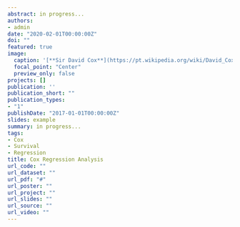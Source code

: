 ```yaml
---
abstract: in progress...
authors:
- admin
date: "2020-02-01T00:00:00Z"
doi: ""
featured: true
image:
  caption: '[**Sir David Cox**](https://pt.wikipedia.org/wiki/David_Cox)'
  focal_point: "Center"
  preview_only: false
projects: []
publication: ''
publication_short: ""
publication_types:
- "1"
publishDate: "2017-01-01T00:00:00Z"
slides: example
summary: in progress...
tags:
- Cox
- Survival
- Regression
title: Cox Regression Analysis
url_code: ""
url_dataset: ""
url_pdf: "#"
url_poster: ""
url_project: ""
url_slides: ""
url_source: ""
url_video: ""
---
```

